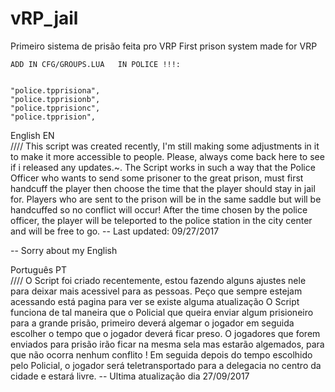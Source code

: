 # vRP_jail


Primeiro sistema de prisão feita pro VRP 
First prison system made for VRP


	ADD IN CFG/GROUPS.LUA   IN POLICE !!!:


    "police.tpprisiona",
    "police.tpprisionb",
    "police.tpprisionc",
    "police.tpprision",





English EN   
////  This script was created recently, I'm still making some adjustments in it to make it more accessible to people.
Please, always come back here to see if i released any updates.~.
The Script works in such a way that the Police Officer who wants to send some prisoner to the great prison, must first handcuff the player then choose the time that the player should stay in jail for.
Players who are sent to the prison will be in the same saddle but will be handcuffed so no conflict will occur!
After the time chosen by the police officer, the player will be teleported to the police station in the city center and will be free to go.
-- Last updated: 09/27/2017


-- Sorry about my English



Português PT  
////  O Script foi criado recentemente, estou fazendo alguns ajustes nele para deixar mais acessivel para as pessoas.
Peço que sempre estejam acessando está pagina para ver se existe alguma atualização
O Script funciona de tal maneira que o Policial que queira enviar algum prisioneiro para a grande prisão, primeiro deverá algemar o jogador em seguida escolher o tempo que o jogador deverá ficar preso.
O jogadores que forem enviados para prisão irão ficar na mesma sela mas estarão algemados, para que não ocorra nenhum conflito !
Em seguida depois do tempo escolhido pelo Policial, o jogador será teletransportado para a delegacia no centro da cidade e estará livre.
-- Ultima atualização dia 27/09/2017
